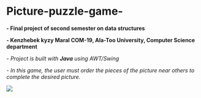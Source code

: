 # Picture-puzzle-game-

**- Final project of second semester  on data structures**

**- Kenzhebek kyzy Maral COM-19, Ala-Too University, Computer Science department**

*- Project is  built with **Java** using AWT/Swing*

 *- In this game, the user must order the pieces of the picture near others to complete the desired picture.*

 ![](https://imgur.com/kosIV82.jpg)
